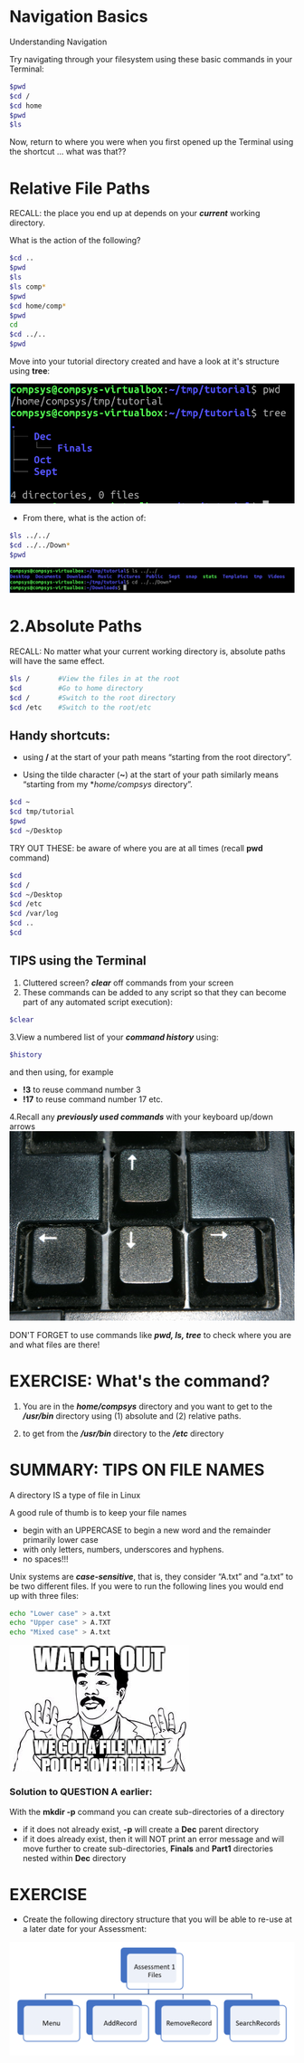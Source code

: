# Navigation Basics

Understanding Navigation

Try navigating through your filesystem using these basic commands in your Terminal:

```bash
$pwd
$cd /
$cd home
$pwd
$ls
```

Now, return to where you were when you first opened up the Terminal using the shortcut ... what was that?? 

# Relative File Paths

RECALL: the place you end up at depends on your ***current*** working directory.

What is the action of the following?

```bash
$cd ..
$pwd
$ls
$ls comp*
$pwd
$cd home/comp*
$pwd
cd 
$cd ../..
$pwd
```

Move into your tutorial directory created and have a look at it's structure using **tree**:

![tree structure](./img/tree.PNG)

- From there, what is the action of:

```bash
$ls ../../
$cd ../../Down*
$pwd
```

![cd](./img/cd.PNG)


# 2.Absolute Paths

RECALL: No matter what your current working directory is, absolute paths will have the same effect.

```bash
$ls /       #View the files in at the root
$cd         #Go to home directory
$cd /       #Switch to the root directory
$cd /etc    #Switch to the root/etc
```

## Handy shortcuts:

- using **/** at the start of your path means “starting from the root directory”.

- Using the tilde character (**~**) at the start of your path similarly means “starting from my **home/compsys* directory”.

```bash
$cd ~
$cd tmp/tutorial
$pwd
$cd ~/Desktop
```

TRY OUT THESE: be aware of where you are at all times (recall **pwd** command)

```bash
$cd
$cd /
$cd ~/Desktop
$cd /etc
$cd /var/log
$cd ..
$cd
```
## TIPS using the Terminal

1. Cluttered screen? ***clear*** off commands from your screen 
2. These commands can be added to any script so that they can become part of any automated script execution):

```bash
$clear
```

3.View a numbered list of your ***command history*** using:

```bash
$history
```

and then using, for example
-   **!3** to reuse command number 3 
- **!17** to reuse command number 17 etc.

4.Recall any ***previously used commands*** with your keyboard up/down arrows
![Clear your screen](img/arrows.png)

DON'T FORGET to use commands like ***pwd, ls, tree*** to check where you are and what files are there!

# EXERCISE: What's the command?

1. You are in the ***home/compsys*** directory and you want to get to the ***/usr/bin*** directory using (1) absolute and (2) relative paths. 

2. to get from the ***/usr/bin*** directory to the ***/etc*** directory

# SUMMARY: TIPS ON FILE NAMES

A directory IS a type of file in Linux

A good rule of thumb is to keep your file names 

- begin with an UPPERCASE to begin a new word and the remainder primarily lower case
- with only letters, numbers, underscores and hyphens.  
- no spaces!!! 

Unix systems are ***case-sensitive***, that is, they consider “A.txt” and “a.txt” to be two different files. If you were to run the following lines you would end up with three files:

```bash
echo "Lower case" > a.txt
echo "Upper case" > A.TXT
echo "Mixed case" > A.txt
```
![filenames](img/filename.png)

### Solution to QUESTION A earlier: 

With the **mkdir -p** command you can create sub-directories of a directory 

- if it does not already exist, **-p** will create a **Dec** parent directory
- if it does already exist, then it will NOT print an error message and will move further to create sub-directories, **Finals** and **Part1** directories nested within **Dec** directory

# EXERCISE

- Create the following directory structure that you will be able to re-use at a later date for your Assessment:

![AssessmentStructure](img/Assessment1Files.png)